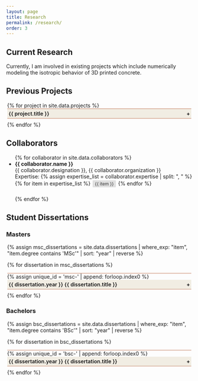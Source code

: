```yaml
---
layout: page
title: Research
permalink: /research/
order: 3
---
```


<style>
.accordion {
  max-width: 99%;
  margin: 1rem auto;
  
}



.accordion-item {
  border: 0.5px solid;
  border-color: #C07858;
  border-right-style: none;
  border-left-style: none;
  border-radius: 0px;
  margin-bottom: 0.5rem;
  overflow: hidden;
}

.accordion-item label {
  display: flex;
  justify-content: space-between;
  align-items: center;
  padding: 0.25rem;
  cursor: pointer;
  font-weight: 600;
  background: #FEF9EF;
  filter: brightness(0.95);
  transition: background 0.3s;
}

.accordion-item label:hover {
  background: #FEF9EF;
  filter: brightness(0.75);
  
  
}

/* Add + / - sign */
.accordion-item label::after {
  content: "+";
  font-weight: bold;
  transition: transform 0.3s;
}

/* Change to - when input is checked */
.accordion-item input:checked + label::after {
  content: "−";
}

.accordion-item input {
  display: none;
}

.accordion-content {
  max-height: 0;
  overflow: hidden;

  transition: max-height 0.3s ease, padding 0.3s ease;
  padding: 0 1rem;
  background: $background-color;
}

.accordion-item input:checked ~ .accordion-content {
  max-height: 500px; /* adjust if needed */
  padding: 1rem;
  overflow-y: auto; 
}
</style>

## Current Research

Currently, I am involved in existing projects which include numerically modeling the isotropic behavior of 3D printed concrete.

## Previous Projects

<div class="accordion">
  {% for project in site.data.projects %}
  <div class="accordion-item">
    <input type="checkbox" id="project-{{ forloop.index }}">
    <label for="project-{{ forloop.index }}">
      {{ project.title }}
    </label>
    <div class="accordion-content">
      <p><strong>Date:</strong> {{ project.date }} , Progress: <progress id="file" value="{{ project.progress }}" max="100"></progress> </p>
      <p><strong>Team:</strong> {{ project.team }}</p>
      <img src="{{ '/assets/images/projects/' | append: project.image }}" alt="{{ project.title }}" class="project-image" style="display: block; margin: 0 auto; height: 150px; width: auto;">
      <p><strong>Introduction:</strong> {{ project.introduction }}</p>
      <p><strong>Objectives:</strong> {{ project.objectives }}</p>
    </div>
  </div>
  {% endfor %}
</div>

## Collaborators


<ul>
  {% for collaborator in site.data.collaborators %}
    <li style="margin-bottom: 1.5em;">
      <strong>{{ collaborator.name }}</strong><br>
      {{ collaborator.designation }}, {{ collaborator.organization }}<br>
      Expertise: 
      {% assign expertise_list = collaborator.expertise | split: ", " %}
      {% for item in expertise_list %}
        <span style="display:inline-block; background-color:#e0e0e0; color:#333; padding:2px 6px; border-radius:2px; margin:2px; font-size:0.85em;">{{ item }}</span>
      {% endfor %}
    </li>
  {% endfor %}
</ul>


## Student Dissertations

### Masters

<div class="accordion">
  {% assign msc_dissertations = site.data.dissertations 
      | where_exp: "item", "item.degree contains 'MSc'" 
      | sort: "year" 
      | reverse %}
  
  {% for dissertation in msc_dissertations %}
  <div class="accordion-item">
    {% assign unique_id = 'msc-' | append: forloop.index0 %}
    <input type="checkbox" id="{{ unique_id }}">
    <label for="{{ unique_id }}">
      {{ dissertation.year }} {{ dissertation.title }}
    </label>
    <div class="accordion-content">
      <p><strong>Authors:</strong> {{ dissertation.authors }} </p>
      <p><strong>Supervision:</strong> {{ dissertation.supervision }}, <strong>Institute:</strong> {{ dissertation.institute }}</p>
      {% if dissertation.image %}
        <img src="{{ '/assets/images/dissertations/' | append: dissertation.image }}" alt="{{ dissertation.title }}" class="dissertation-image" style="display: block; margin: 0 auto; height: 150px; width: auto;">
      {% endif %}
      <p><strong>Abstract:</strong> {{ dissertation.abstract }}</p>
      <p><strong>Supervision:</strong> {{ dissertation.supervision }}</p>
      <p><strong>Institute:</strong> {{ dissertation.institute }}</p>
    </div>
  </div>
  {% endfor %}
</div>

### Bachelors

<div class="accordion">
  {% assign bsc_dissertations = site.data.dissertations 
      | where_exp: "item", "item.degree contains 'BSc'" 
      | sort: "year" 
      | reverse %}
  
  {% for dissertation in bsc_dissertations %}
  <div class="accordion-item">
    {% assign unique_id = 'bsc-' | append: forloop.index0 %}
    <input type="checkbox" id="{{ unique_id }}">
    <label for="{{ unique_id }}">
      {{ dissertation.year }} {{ dissertation.title }}
    </label>
    <div class="accordion-content">
      <p><strong>Authors:</strong> {{ dissertation.authors }} </p>
      <p><strong>Supervision:</strong> {{ dissertation.supervision }}, <strong>Institute:</strong> {{ dissertation.institute }}</p>
      {% if dissertation.image %}
        <img src="{{ '/assets/images/dissertations/' | append: dissertation.image }}" alt="{{ dissertation.title }}" class="dissertation-image" style="display: block; margin: 0 auto; height: 150px; width: auto;">
      {% endif %}
      <p><strong>Abstract:</strong> {{ dissertation.abstract }}</p>
      <p><strong>Supervision:</strong> {{ dissertation.supervision }}</p>
      <p><strong>Institute:</strong> {{ dissertation.institute }}</p>
    </div>
  </div>
  {% endfor %}
</div>
